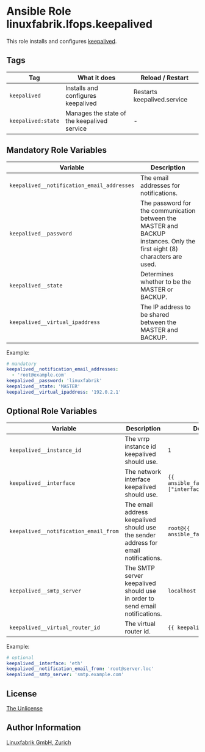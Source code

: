# Ansible Role linuxfabrik.lfops.keepalived

This role installs and configures [keepalived](https://www.keepalived.org/).


## Tags

| Tag                 | What it does                                      | Reload / Restart |
| ---                 | ------------                                      | ---------------- |
| `keepalived`          | Installs and configures keepalived                  | Restarts keepalived.service |
| `keepalived:state`    | Manages the state of the keepalived service         | - |


## Mandatory Role Variables

| Variable | Description |
| -------- | ----------- |
| `keepalived__notification_email_addresses` | The email addresses for notifications. |
| `keepalived__password` | The password for the communication between the MASTER and BACKUP instances. Only the first eight (8) characters are used. |
| `keepalived__state` | Determines whether to be the MASTER or BACKUP. |
| `keepalived__virtual_ipaddress` | The IP address to be shared between the MASTER and BACKUP. |

Example:
```yaml
# mandatory
keepalived__notification_email_addresses:
  - 'root@example.com'
keepalived__password: 'linuxfabrik'
keepalived__state: 'MASTER'
keepalived__virtual_ipaddress: '192.0.2.1'
```


## Optional Role Variables

| Variable | Description | Default Value |
| -------- | ----------- | ------------- |
| `keepalived__instance_id` | The vrrp instance id keepalived should use. | `1` |
| `keepalived__interface` | The network interface keepalived should use. | `{{ ansible_facts["default_ipv4"]["interface"] }}` |
| `keepalived__notification_email_from` | The email address keepalived should use the sender address for email notifications. | `root@{{ ansible_facts["nodename"] }}` |
| `keepalived__smtp_server` | The SMTP server keepalived should use in order to send email notifications. | `localhost` |
| `keepalived__virtual_router_id` | The virtual router id. | `{{ keepalived__instance_id }}` |


Example:
```yaml
# optional
keepalived__interface: 'eth'
keepalived__notification_email_from: 'root@server.loc'
keepalived__smtp_server: 'smtp.example.com'
```


## License

[The Unlicense](https://unlicense.org/)


## Author Information

[Linuxfabrik GmbH, Zurich](https://www.linuxfabrik.ch)
